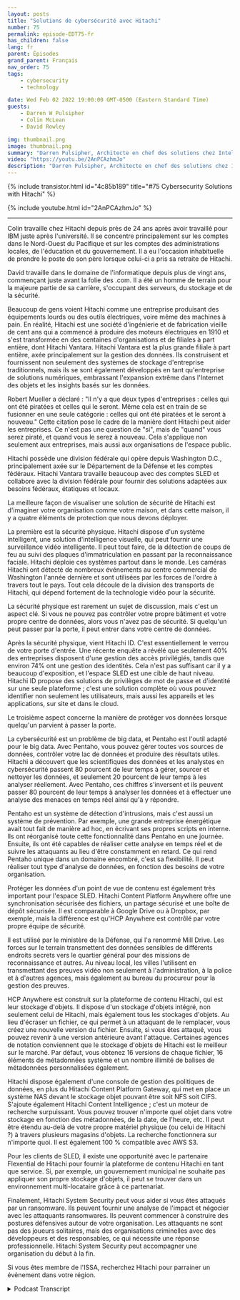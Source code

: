 ```yaml
---
layout: posts
title: "Solutions de cybersécurité avec Hitachi"
number: 75
permalink: episode-EDT75-fr
has_children: false
lang: fr
parent: Épisodes
grand_parent: Français
nav_order: 75
tags:
    - cybersecurity
    - technology

date: Wed Feb 02 2022 19:00:00 GMT-0500 (Eastern Standard Time)
guests:
    - Darren W Pulsipher
    - Colin McLean
    - David Rowley

img: thumbnail.png
image: thumbnail.png
summary: "Darren Pulsipher, Architecte en chef des solutions chez Intel, parle des offres de sécurité informatique à 360 degrés de Hitachi avec Colin McLean, responsable mondial de l'équipe Intel, et David Rowley, consultant principal en solutions chez Hitachi."
video: "https://youtu.be/2AnPCAzhmJo"
description: "Darren Pulsipher, Architecte en chef des solutions chez Intel, parle des offres de sécurité informatique à 360 degrés de Hitachi avec Colin McLean, responsable mondial de l'équipe Intel, et David Rowley, consultant principal en solutions chez Hitachi."
---
```


<div>
{% include transistor.html id="4c85b189" title="#75 Cybersecurity Solutions with Hitachi" %}

{% include youtube.html id="2AnPCAzhmJo" %}
</div>

---

Colin travaille chez Hitachi depuis près de 24 ans après avoir travaillé pour IBM juste après l'université. Il se concentre principalement sur les comptes dans le Nord-Ouest du Pacifique et sur les comptes des administrations locales, de l'éducation et du gouvernement. Il a eu l'occasion inhabituelle de prendre le poste de son père lorsque celui-ci a pris sa retraite de Hitachi.

David travaille dans le domaine de l'informatique depuis plus de vingt ans, commençant juste avant la folie des .com. Il a été un homme de terrain pour la majeure partie de sa carrière, s'occupant des serveurs, du stockage et de la sécurité.

Beaucoup de gens voient Hitachi comme une entreprise produisant des équipements lourds ou des outils électriques, voire même des machines à pain. En réalité, Hitachi est une société d'ingénierie et de fabrication vieille de cent ans qui a commencé à produire des moteurs électriques en 1910 et s'est transformée en des centaines d'organisations et de filiales à part entière, dont Hitachi Vantara. Hitachi Vantara est la plus grande filiale à part entière, axée principalement sur la gestion des données. Ils construisent et fournissent non seulement des systèmes de stockage d'entreprise traditionnels, mais ils se sont également développés en tant qu'entreprise de solutions numériques, embrassant l'expansion extrême dans l'Internet des objets et les insights basés sur les données.

Robert Mueller a déclaré : "Il n'y a que deux types d'entreprises : celles qui ont été piratées et celles qui le seront. Même cela est en train de se fusionner en une seule catégorie : celles qui ont été piratées et le seront à nouveau." Cette citation pose le cadre de la manière dont Hitachi peut aider les entreprises. Ce n'est pas une question de "si", mais de "quand" vous serez piraté, et quand vous le serez à nouveau. Cela s'applique non seulement aux entreprises, mais aussi aux organisations de l'espace public.

Hitachi possède une division fédérale qui opère depuis Washington D.C., principalement axée sur le Département de la Défense et les comptes fédéraux. Hitachi Vantara travaille beaucoup avec des comptes SLED et collabore avec la division fédérale pour fournir des solutions adaptées aux besoins fédéraux, étatiques et locaux.

La meilleure façon de visualiser une solution de sécurité de Hitachi est d'imaginer votre organisation comme votre maison, et dans cette maison, il y a quatre éléments de protection que nous devons déployer.

La première est la sécurité physique. Hitachi dispose d'un système intelligent, une solution d'intelligence visuelle, qui peut fournir une surveillance vidéo intelligente. Il peut tout faire, de la détection de coups de feu au suivi des plaques d'immatriculation en passant par la reconnaissance faciale. Hitachi déploie ces systèmes partout dans le monde. Les caméras Hitachi ont détecté de nombreux événements au centre commercial de Washington l'année dernière et sont utilisées par les forces de l'ordre à travers tout le pays. Tout cela découle de la division des transports de Hitachi, qui dépend fortement de la technologie vidéo pour la sécurité.

La sécurité physique est rarement un sujet de discussion, mais c'est un aspect clé. Si vous ne pouvez pas contrôler votre propre bâtiment et votre propre centre de données, alors vous n'avez pas de sécurité. Si quelqu'un peut passer par la porte, il peut entrer dans votre centre de données.

Après la sécurité physique, vient Hitachi ID. C'est essentiellement le verrou de votre porte d'entrée. Une récente enquête a révélé que seulement 40% des entreprises disposent d'une gestion des accès privilégiés, tandis que environ 74% ont une gestion des identités. Cela n'est pas suffisant car il y a beaucoup d'exposition, et l'espace SLED est une cible de haut niveau. Hitachi ID propose des solutions de privilèges de mot de passe et d'identité sur une seule plateforme ; c'est une solution complète où vous pouvez identifier non seulement les utilisateurs, mais aussi les appareils et les applications, sur site et dans le cloud.

Le troisième aspect concerne la manière de protéger vos données lorsque quelqu'un parvient à passer la porte.

La cybersécurité est un problème de big data, et Pentaho est l'outil adapté pour le big data. Avec Pentaho, vous pouvez gérer toutes vos sources de données, contrôler votre lac de données et produire des résultats utiles. Hitachi a découvert que les scientifiques des données et les analystes en cybersécurité passent 80 pourcent de leur temps à gérer, sourcer et nettoyer les données, et seulement 20 pourcent de leur temps à les analyser réellement. Avec Pentaho, ces chiffres s'inversent et ils peuvent passer 80 pourcent de leur temps à analyser les données et à effectuer une analyse des menaces en temps réel ainsi qu'à y répondre.

Pentaho est un système de détection d'intrusions, mais c'est aussi un système de prévention. Par exemple, une grande entreprise énergétique avait tout fait de manière ad hoc, en écrivant ses propres scripts en interne. Ils ont réorganisé toute cette fonctionnalité dans Pentaho en une journée. Ensuite, ils ont été capables de réaliser cette analyse en temps réel et de suivre les attaquants au lieu d'être constamment en retard. Ce qui rend Pentaho unique dans un domaine encombré, c'est sa flexibilité. Il peut réaliser tout type d'analyse de données, en fonction des besoins de votre organisation.

Protéger les données d'un point de vue de contenu est également très important pour l'espace SLED. Hitachi Content Platform Anywhere offre une synchronisation sécurisée des fichiers, un partage sécurisé et une boîte de dépôt sécurisée. Il est comparable à Google Drive ou à Dropbox, par exemple, mais la différence est qu'HCP Anywhere est contrôlé par votre propre équipe de sécurité.

Il est utilisé par le ministère de la Défense, qui l'a renommé Mill Drive. Les forces sur le terrain transmettent des données sensibles de différents endroits secrets vers le quartier général pour des missions de reconnaissance et autres. Au niveau local, les villes l'utilisent en transmettant des preuves vidéo non seulement à l'administration, à la police et à d'autres agences, mais également au bureau du procureur pour la gestion des preuves.

HCP Anywhere est construit sur la plateforme de contenu Hitachi, qui est leur stockage d'objets. Il dispose d'un stockage d'objets intégré, non seulement celui de Hitachi, mais également tous les stockages d'objets. Au lieu d'écraser un fichier, ce qui permet à un attaquant de le remplacer, vous créez une nouvelle version du fichier. Ensuite, si vous êtes attaqué, vous pouvez revenir à une version antérieure avant l'attaque. Certaines agences de notation conviennent que le stockage d'objets de Hitachi est le meilleur sur le marché. Par défaut, vous obtenez 16 versions de chaque fichier, 16 éléments de métadonnées système et un nombre illimité de balises de métadonnées personnalisées également.

Hitachi dispose également d'une console de gestion des politiques de données, en plus du Hitachi Content Platform Gateway, qui met en place un système NAS devant le stockage objet pouvant être soit NFS soit CIFS. S'ajoute également Hitachi Content Intelligence ; c'est un moteur de recherche surpuissant. Vous pouvez trouver n'importe quel objet dans votre stockage en fonction des métadonnées, de la date, de l'heure, etc. Il peut être étendu au-delà de votre propre matériel physique (ou celui de Hitachi ?) à travers plusieurs magasins d'objets. La recherche fonctionnera sur n'importe quoi. Il est également 100 % compatible avec AWS S3.

Pour les clients de SLED, il existe une opportunité avec le partenaire Flexential de Hitachi pour fournir la plateforme de contenu Hitachi en tant que service. Si, par exemple, un gouvernement municipal ne souhaite pas appliquer son propre stockage d'objets, il peut se trouver dans un environnement multi-locataire grâce à ce partenariat.

Finalement, Hitachi System Security peut vous aider si vous êtes attaqués par un ransomware. Ils peuvent fournir une analyse de l'impact et négocier avec les attaquants ransomwares. Ils peuvent commencer à construire des postures défensives autour de votre organisation. Les attaquants ne sont pas des joueurs solitaires, mais des organisations criminelles avec des développeurs et des responsables, ce qui nécessite une réponse professionnelle. Hitachi System Security peut accompagner une organisation du début à la fin.

Si vous êtes membre de l'ISSA, recherchez Hitachi pour parrainer un événement dans votre région.



<details>
<summary> Podcast Transcript </summary>

<p></p>

</details>
